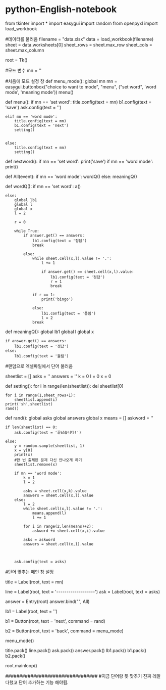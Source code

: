 # python-English-notebook
from tkinter import *
import easygui
import random
from openpyxl import load_workbook

#데이터를 불러옴
filename = "data.xlsx"
data = load_workbook(filename)
sheet = data.worksheets[0]
sheet_rows = sheet.max_row
sheet_cols = sheet.max_column

root = Tk()

#모드 변수
mn = ''

#처음에 모드 설정 창
def menu_mode():
    global mn
    mn = easygui.buttonbox("choice to want to mode", "menu", ("set word", 'word mode', 'meaning mode'))
    menu()
    

def menu():
    if mn == 'set word':
        title.config(text = mn)
        b1.config(text = 'save')
        ask.config(text = '')

    elif mn == 'word mode':
        title.config(text = mn)
        b1.config(text = 'next')
        setting()


    else:
        title.config(text = mn)
        setting()

        
        
        
        
def nextword():
    if mn == 'set word':
        print('save')
    if mn == 'word mode':
        print()
        
    
def All(event):
    if mn == 'word mode':
        wordQ()
    else:
        meaningQ()


def wordQ():
    if mn == 'set word':
        a()

    else:
        global lb1
        global l
        global x
        l = 2

        r = 0

        while True:
            if answer.get() == answers:
                lb1.config(text = '정답')
                break
    
            else:
                while sheet.cell(x,l).value != '.':
                    l += 1

                    if answer.get() == sheet.cell(x,l).value:
                        lb1.config(text = '정답')
                        r = 1
                        break
                    
                if r == 1:
                    print('bingo')

                else:
                    lb1.config(text = '틀림')
                    l = 2
                break
        
def meaningQ():
    global lb1
    global l
    global x

    if answer.get() == answers:
        lb1.config(text = '정답')
    else:
        lb1.config(text = '틀림')
    



#랜덤으로 엑셀파일에서 단어 불러옴

sheetlist = []
asks = ''
answers = ''
k = 0
l = 0
x = 0


def setting():
    for i in range(len(sheetlist)):
        del sheetlist[0]
        
    for i in range(1,sheet_rows+1):
        sheetlist.append(i)
    print('sh',sheetlist)
    rand()
    
def rand():
    global asks
    global answers
    global x
    means = []
    askword = ''

    if len(sheetlist) == 0:
        ask.config(text = '끝났습니다!')

    else:
        y = random.sample(sheetlist, 1)
        x = y[0]
        print(x)
        #한 번 출제된 문제 다신 안나오게 하기
        sheetlist.remove(x)
        
        if mn == 'word mode':
            k = 1
            l = 2
            
            asks = sheet.cell(x,k).value
            answers = sheet.cell(x,l).value
        else:
            l = 2
            while sheet.cell(x,l).value != '.':
                means.append(l)
                l += 1

            for i in range(2,len(means)+2):
                askword += sheet.cell(x,i).value

            asks = askword
            answers = sheet.cell(x,1).value



        ask.config(text = asks)


#단어 맞추는 메인 창 설정

title = Label(root, text = mn)

line = Label(root, text = '-------------------')
ask = Label(root, text = asks)


answer = Entry(root)
answer.bind("<Return>", All)


lb1 = Label(root, text = '')

b1 = Button(root, text = 'next', command = rand)

b2 = Button(root, text = 'back', command = menu_mode)

menu_mode()

title.pack()
line.pack()
ask.pack()
answer.pack()
lb1.pack()
b1.pack()
b2.pack()


root.mainloop()

#################################
#지금 단어랑 뜻 맞추기 진짜 레알 다했고 단어 추가하는 기능 해야됨.




